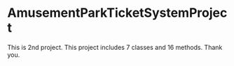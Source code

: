 # AmusementParkTicketSystemProject
This is 2nd project.
This project includes 7 classes and 16 methods. Thank you.

